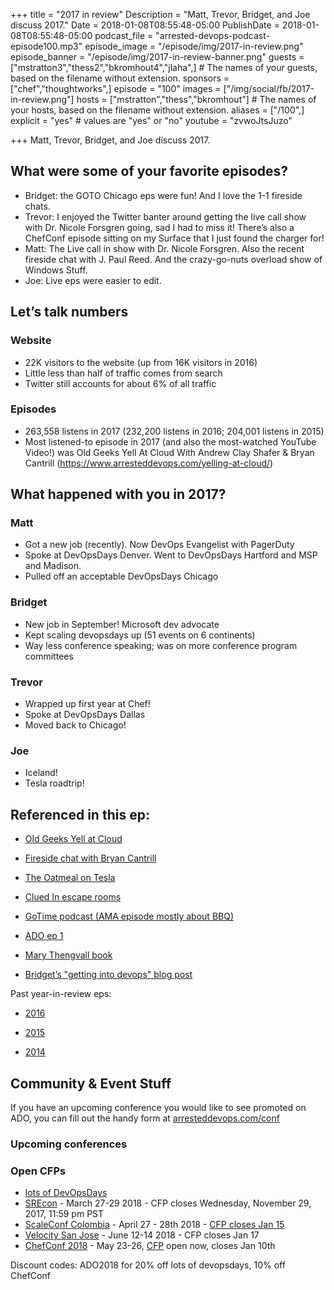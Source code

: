 +++
title = "2017 in review"
Description = "Matt, Trevor, Bridget, and Joe discuss 2017."
Date = 2018-01-08T08:55:48-05:00
PublishDate = 2018-01-08T08:55:48-05:00
podcast_file = "arrested-devops-podcast-episode100.mp3"
episode_image = "/episode/img/2017-in-review.png"
episode_banner = "/episode/img/2017-in-review-banner.png"
guests = ["mstratton3","thess2","bkromhout4","jlaha",] # The names of your guests, based on the filename without extension.
sponsors = ["chef","thoughtworks",]
episode = "100"
images = ["/img/social/fb/2017-in-review.png"]
hosts = ["mstratton","thess","bkromhout"] # The names of your hosts, based on the filename without extension.
aliases = ["/100",]
explicit = "yes" # values are "yes" or "no"
youtube = "zvwoJtsJuzo"

+++
Matt, Trevor, Bridget, and Joe discuss 2017.

## What were some of your favorite episodes?

- Bridget: the GOTO Chicago eps were fun! And I love the 1-1 fireside chats.
- Trevor: I enjoyed the Twitter banter around getting the live call show with Dr. Nicole Forsgren going, sad I had to miss it! There’s also a ChefConf episode sitting on my Surface that I just found the charger for!
- Matt: The Live call in show with Dr. Nicole Forsgren. Also the recent fireside chat with J. Paul Reed. And the crazy-go-nuts overload show of Windows Stuff.
- Joe: Live eps were easier to edit.

## Let’s talk numbers

### Website
- 22K visitors to the website  (up from 16K visitors in 2016)
- Little less than half of traffic comes from search
- Twitter still accounts for about 6% of all traffic

### Episodes
- 263,558 listens in 2017 (232,200 listens in 2016; 204,001 listens in 2015)
- Most listened-to episode in 2017 (and also the most-watched YouTube Video!) was Old Geeks Yell At Cloud With Andrew Clay Shafer & Bryan Cantrill (https://www.arresteddevops.com/yelling-at-cloud/) 

## What happened with you in 2017?

### Matt
- Got a new job (recently). Now DevOps Evangelist with PagerDuty
- Spoke at DevOpsDays Denver. Went to DevOpsDays Hartford and MSP and Madison.
- Pulled off an acceptable DevOpsDays Chicago

### Bridget
- New job in September! Microsoft dev advocate
- Kept scaling devopsdays up (51 events on 6 continents)
- Way less conference speaking; was on more conference program committees

### Trevor
- Wrapped up first year at Chef! 
- Spoke at DevOpsDays Dallas
- Moved back to Chicago!

### Joe
- Iceland!
- Tesla roadtrip!



## Referenced in this ep:

- [Old Geeks Yell at Cloud](https://www.arresteddevops.com/yelling-at-cloud/)

- [Fireside chat with Bryan Cantrill](https://www.arresteddevops.com/fireside-chat/)

- [The Oatmeal on Tesla](http://theoatmeal.com/comics/tesla_model_s )

- [Clued In escape rooms](http://cluedinescaperooms.com/)

- [GoTime podcast (AMA episode mostly about BBQ)](https://changelog.com/gotime/45)

- [ADO ep 1](https://www.arresteddevops.com/what-is-devops/)

- [Mary Thengvall book](https://twitter.com/mary_grace/status/944289024159526912)

- [Bridget’s "getting into devops" blog post](https://bridgetkromhout.com/blog/noona-is-devops-style/)


Past year-in-review eps:

- [2016](https://www.arresteddevops.com/2016-wrapup/)

- [2015](https://www.arresteddevops.com/2015-in-review/)

- [2014](https://www.arresteddevops.com/a-year-of-ado/)



## Community & Event Stuff

If you have an upcoming conference you would like to see promoted on ADO, you can fill out the handy form at [arresteddevops.com/conf](https://arresteddevops.com/conf)

### Upcoming conferences

### Open CFPs

* [lots of DevOpsDays](https://devopsdays.org/speaking)
* [SREcon](https://www.usenix.org/conference/srecon18americas/call-for-participation) - March 27-29 2018 - CFP closes Wednesday, November 29, 2017, 11:59 pm PST
* [ScaleConf Colombia](http://scaleconfco.com/) - April 27 - 28th 2018 - [CFP closes Jan 15](https://www.papercall.io/scaleconfco2018)
* [Velocity San Jose](https://conferences.oreilly.com/velocity/vl-ca/public/cfp/611 ) - June 12-14 2018 - CFP closes Jan 17
* [ChefConf 2018](https://chefconf.chef.io) - May 23-26, [CFP](https://chefconf.chef.io/cfp/) open now, closes Jan 10th

Discount codes: ADO2018 for 20% off lots of devopsdays, 10% off ChefConf
